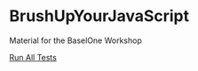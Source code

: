 # BrushUpYourJavaScript
Material for the BaselOne Workshop

[Run All Tests](https://dierk.github.io/BrushUpYourJavaScript/allTestsAsync.html)
